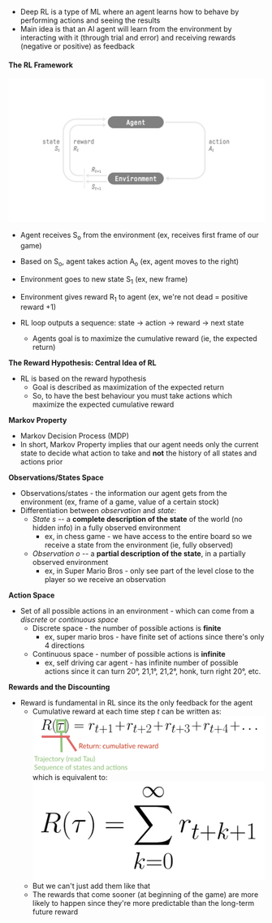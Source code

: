 - Deep RL is a type of ML where an agent learns how to behave by performing actions and seeing the results 
- Main idea is that an AI agent will learn from the environment by interacting with it (through trial and error) and receiving rewards (negative or positive) as feedback

#### The RL Framework 
![Framework](img1.png)
- Agent receives S<sub>o</sub> from the environment (ex, receives first frame of our game)
- Based on S<sub>o</sub>, agent takes action A<sub>o</sub> (ex, agent moves to the right)
- Environment goes to new state S<sub>1</sub> (ex, new frame)
- Environment gives reward R<sub>1</sub> to agent (ex, we're not dead = positive reward +1)

- RL loop outputs a sequence: state -> action -> reward -> next state 
	- Agents goal is to maximize the cumulative reward (ie, the expected return)

**The Reward Hypothesis: Central Idea of RL**
- RL is based on the reward hypothesis 
	- Goal is described as maximization of the expected return 
	- So, to have the best behaviour you must take actions which maximize the expected cumulative reward

**Markov Property**
- Markov Decision Process (MDP)
- In short, Markov Property implies that our agent needs only the current state to decide what action to take and **not** the history of all states and actions prior 

**Observations/States Space**
- Observations/states - the information our agent gets from the environment (ex, frame of a game, value of a certain stock)
- Differentiation between *observation* and *state*: 
	- *State s* -- a **complete description of the state** of the world (no hidden info) in a fully observed environment 
		- ex, in chess game - we have access to the entire board so we receive a state from the environment (ie, fully observed)
	- *Observation o* -- a **partial description of the state**, in a partially observed environment 
		- ex, in Super Mario Bros - only see part of the level close to the player so we receive an observation 

**Action Space**
- Set of all possible actions in an environment - which can come from a *discrete* or *continuous space*
	- Discrete space - the number of possible actions is **finite**
		- ex, super mario bros - have finite set of actions since there's only 4 directions
	- Continuous space - number of possible actions is **infinite**
		- ex, self driving car agent - has infinite number of possible actions since it can turn 20°, 21,1°, 21,2°, honk, turn right 20°, etc. 

**Rewards and the Discounting**
- Reward is fundamental in RL since its the only feedback for the agent 
	- Cumulative reward at each time step *t* can be written as:
	![Cumulative Reward](img2.png)
	which is equivalent to:
	![Equation](img3.png)
	- But we can't just add them like that 
	- The rewards that come sooner (at beginning of the game) are more likely to happen since they're more predictable than the long-term future reward

